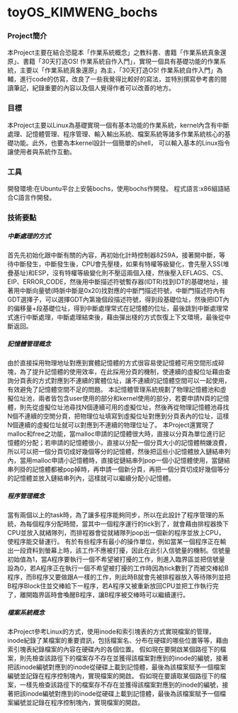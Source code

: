 # toyOS_KIMWENG_bochs
### Project簡介
本Project主要在結合恐龍本「作業系統概念」之教科書、書籍「作業系統真象還原」、書籍「30天打造OS! 作業系統自作入門」，實現一個具有基礎功能的作業系統，主要以「作業系統真象還原」為主，「30天打造OS! 作業系統自作入門」為輔，進行code的仿寫，改良了一些我覺得比較好的寫法，並特別撰寫參考書的閱讀筆記，紀錄重要的內容以及個人覺得作者可以改善的地方。
### 目標
本Project主要以Linux為基礎實現一個有基本功能的作業系統，kernel內含有中斷處理、記憶體管理、程序管理、輸入輸出系統、檔案系統等諸多作業系統核心的基礎功能。此外，也要為本kernel設計一個簡單的shell，
可以輸入基本的Linux指令讓使用者與系統作互動。
### 工具
開發環境:在Ubuntu平台上安裝bochs，使用bochs作開發。
程式語言:x86組語結合C語言作開發。
### 技術要點 
##### 中斷處理的方式
首先先初始化跟中斷有關的內容，再初始化計時控制器8259A，接著開中斷，等待中斷發生，中斷發生後，CPU會先壓棧，如果有特權等級變化，會先壓入SS(堆疊基址)和ESP，沒有特權等級變化則不壓這兩個入棧，然後壓入EFLAGS、CS、EIP、ERROR_CODE，然後用中斷描述符號暫存器(IDTR)找到IDT的基礎地址，接著用中斷向量號(時脈中斷是0x20)找對應的中斷門描述符號，中斷門描述符內有GDT選擇子，可以選擇GDT內第幾個段描述符號，得到段基礎位址，然後把IDT內的偏移量+段基礎位址，得到中斷處理常式在記憶體的位址，最後跳到中斷處理常式進行中斷處理，中斷處理結束後，藉由彈出棧的方式恢復上下文環境，最後從中斷返回。

##### 記憶體管理概念
由於直接採用物理地址對應到實體記憶體的方式很容易使記憶體可用空間形成碎塊，為了提升記憶體的使用效率，在此採用分頁的機制，使連續的虛擬位址藉由查詢分頁表的方式對應到不連續的實體位址，讓不連續的記憶體空間可以一起使用，有效避免了記憶體空間不足的問題。
本記憶體管理系統規劃了物理記憶體池和虛擬位址池，兩者皆包含user使用的部分和kernel使用的部分，若要申請N頁的記憶體，則先從虛擬位址池尋找N個連續可用的虛擬位址，然後再從物理記憶體池尋找N個不連續的空閒分頁，把物理位址填寫到虛擬位址對應到分頁表內的位址，這樣N個連續的虛擬位址就可以對應到不連續的物理位址了。
本Project還實現了malloc和free之功能，當malloc申請的記憶體很大時，直接以分頁為單位進行記憶體的分配；若申請的記憶體很小，直接以分配一個分頁大小的記憶體稍嫌浪費，所以可以把一個分頁切成好幾個等分的記憶體，然後把這些小記憶體放入鏈結串列內，當用malloc申請小記憶體時，直接從鏈結串列pop一個小記憶體使用，當鏈結串列掛的記憶體都被pop掉時，再申請一個新分頁，再把一個分頁切成好幾個等分的記憶體並放入鏈結串列內，這樣就可以繼續分配小記憶體。

##### 程序管理概念
當有兩個以上的task時，為了讓多程序能夠同步，所以在此設計了程序管理的系統，為每個程序分配時間，當其中一個程序運行的tick到了，就會藉由排程器換下CPU並放入就緒隊列，而排程器會從就緒隊列pop出一個新的程序並放上CPU，使程序能交替運行。
有於有些程序有最小的操作單位，例如當某一個程序正在輸出一段資料到螢幕上時，該工作不應被打擾，因此在此引入信號量的機制。信號量初始值為1，當A程序要執行一個不希望被打擾的工作，則進入臨界區並把信號量設為0，若A程序正在執行一個不希望被打擾的工作時因為tick數到了而被交棒給B程序，而B程序又要做跟A一樣的工作，則此時B就會先被排程器放入等待隊列並把B程序Block住並交棒給下一程序，若A程序又被重新放回CPU並把工作執行完了，離開臨界區時會喚醒B程序，讓B程序被交棒時可以繼續運行。

##### 檔案系統概念
本Project參考Linux的方式，使用inode和索引塊表的方式實現檔案的管理，inode紀錄了某檔案的重要資訊，包括檔案名、分布在硬碟的哪些位置等等，藉由索引塊表紀錄檔案的內容在硬碟內的各個位置。
假如現在要開啟某個路徑下的檔案，則先檢查該路徑下的檔案存不存在並獲得該檔案對應到的inode的編號，接著把該inode編號對應到的inode從硬碟上載到記憶體，最後為該檔案賦予一個檔案編號並記錄在程序控制塊內，實現檔案的開啟。
假如現在要讀取某個路徑下的檔案，一樣先檢查該路徑下的檔案存不存在並獲得該檔案對應到的inode的編號，接著把該inode編號對應到的inode從硬碟上載到記憶體，最後為該檔案賦予一個檔案編號並記錄在程序控制塊內，實現檔案的開啟。
